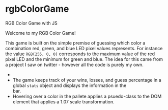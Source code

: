 # rgbColorGame
RGB Color Game with JS 

Welcome to my RGB Color Game! 

This game is built on the simple premise of guessing which color a combination red, green, and blue LED pixel values represents.
For instance the value `RGB(255, 0, 0)` corresponds to the maximum value of the red pixel LED and the minimum for green and blue. 
The idea for this came from a project I saw on twitter - however all the code is purely my own.


+ 
+ The game keeps track of your wins, losses, and guess percentage in a global `stats` object and displays the information in the <nav> bar. 
+ Hovering over a color in the pallete applies a psuedo-class to the DOM element that applies a 1.07 scale transformation. 
